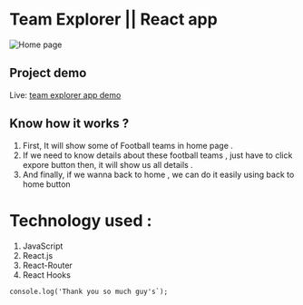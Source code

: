 # Team Explorer || React app

![Home page](https://i.ibb.co/x21Qskx/projectddddddddddddddddddddddddddd.png)

## Project demo
Live: [team explorer app demo](https://team-explorer.netlify.app/) 

## Know how it works ? 

1. First, It will show some of Football teams in home page .
2. If we need to know details about these football teams , just have to click expore button then, it will show us all details .
3. And finally, if we wanna back to home , we can do it easily using back to home button

# Technology used : 
1. JavaScript
2. React.js
3. React-Router
4. React Hooks



```
console.log('Thank you so much guy's`);
```
